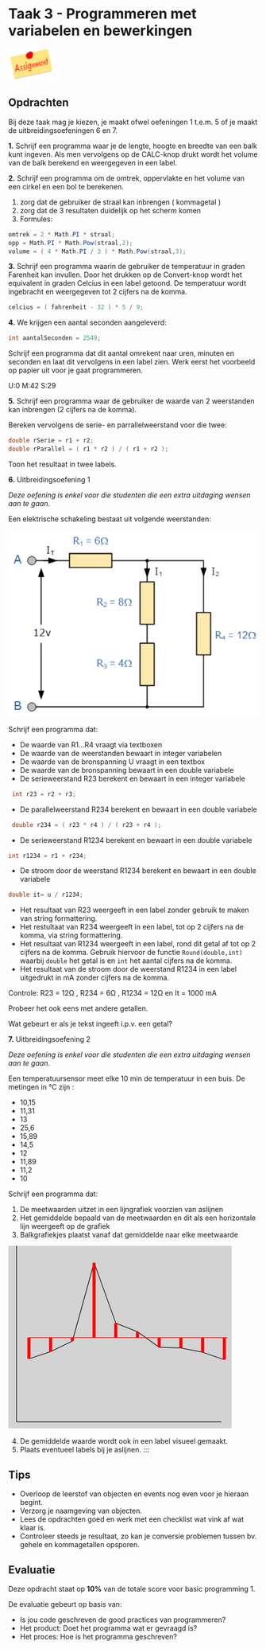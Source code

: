 # Taak 3 - Programmeren met variabelen en bewerkingen

![download](./images/assignment.png)

## Opdrachten

Bij deze taak mag je kiezen, je maakt ofwel oefeningen 1 t.e.m. 5 of je maakt de uitbreidingsoefeningen 6 en 7.

**1.** Schrijf een programma waar je de lengte, hoogte en breedte van een balk kunt ingeven. Als men vervolgens op de CALC-knop drukt wordt het volume van de balk berekend en weergegeven in een label.

**2.** Schrijf een programma om de omtrek, oppervlakte en het volume van een cirkel en een bol te berekenen.

1. zorg dat de gebruiker de straal kan inbrengen ( kommagetal )
2. zorg dat de 3 resultaten duidelijk op het scherm komen 
3. Formules:
```csharp
omtrek = 2 * Math.PI * straal;
opp = Math.PI * Math.Pow(straal,2);
volume = ( 4 * Math.PI / 3 ) * Math.Pow(straal,3);
```   

**3.** Schrijf een programma waarin de gebruiker de temperatuur in graden Farenheit kan invullen. Door het drukken op de Convert-knop wordt het equivalent in graden Celcius in een label getoond. De temperatuur wordt ingebracht en weergegeven tot 2 cijfers na de komma.
 
```csharp
celcius = ( fahrenheit - 32 ) * 5 / 9;
```
 
**4.** We krijgen een aantal seconden aangeleverd:
```csharp
int aantalSeconden = 2549;
```
Schrijf een programma dat dit aantal omrekent naar uren, minuten en seconden en laat dit vervolgens in een label zien. Werk eerst het voorbeeld op papier uit voor je gaat programmeren.

U:0 M:42 S:29

**5.** Schrijf een programma waar de gebruiker de waarde van 2 weerstanden kan inbrengen (2 cijfers na de komma).

Bereken vervolgens de serie- en parrallelweerstand voor die twee:
```csharp
double rSerie = r1 + r2;
double rParallel = ( r1 * r2 ) / ( r1 + r2 );
```
Toon het resultaat in twee labels.

**6.** Uitbreidingsoefening 1

*Deze oefening is enkel voor die studenten die een extra uitdaging wensen aan te gaan*.

Een elektrische schakeling bestaat uit volgende weerstanden:

![download](./images/afbeelding5.png)

Schrijf een programma dat:
 * De waarde van R1...R4 vraagt via textboxen
 * De waarde van de weerstanden bewaart in integer variabelen
 * De waarde van de bronspanning U vraagt in een textbox
 * De waarde van de bronspanning bewaart in een double variabele
 * De serieweerstand R23 berekent en bewaart in een integer variabele
```csharp
 int r23 = r2 + r3;
```
* De parallelweerstand R234 berekent en bewaart in een double variabele

```csharp
 double r234 = ( r23 * r4 ) / ( r23 + r4 );
```  
* De serieweerstand R1234 berekent en bewaart in een double variabele
```csharp
int r1234 = r1 + r234;
```
* De stroom door de weerstand R1234 berekent en bewaart in een double variabele
```csharp
double it= u / r1234;
```  
* Het resultaat van R23 weergeeft in een label zonder gebruik te maken van string formattering.
* Het restultaat van R234 weergeeft in een label, tot op 2 cijfers na de komma, via string formattering.
* Het resultaat van R1234 weergeeft in een label, rond dit getal af tot op 2 cijfers na de komma. Gebruik hiervoor de functie `Round(double,int)` waarbij `double` het getal is en `int` het aantal cijfers na de komma.
* Het resultaat van de stroom door de weerstand R1234 in een label uitgedrukt in mA zonder cijfers na de komma.
 
Controle: R23 = 12Ω , R234 = 6Ω , R1234 = 12Ω en It = 1000 mA

Probeer het ook eens met andere getallen.

Wat gebeurt er als je tekst ingeeft i.p.v. een getal?

**7.** Uitbreidingsoefening 2

*Deze oefening is enkel voor die studenten die een extra uitdaging wensen aan te gaan*.

Een temperatuursensor meet elke 10 min de temperatuur in een buis. De metingen in °C zijn :
 - 10,15           
 - 11,31
 - 13
 - 25,6
 - 15,89
 - 14,5
 - 12
 - 11,89
 - 11,2
 - 10

 Schrijf een programma dat:
 
1. De meetwaarden uitzet in een lijngrafiek voorzien van aslijnen
2. Het gemiddelde bepaald van de meetwaarden en dit als een horizontale lijn weergeeft op de grafiek
3. Balkgrafiekjes plaatst vanaf dat gemiddelde naar elke meetwaarde

![download](./images/afbeelding4.png)

4. De gemiddelde waarde wordt ook in een label visueel gemaakt.
5. Plaats eventueel labels bij je aslijnen.
:::

## Tips

* Overloop de leerstof van objecten en events nog even voor je hieraan begint.
* Verzorg je naamgeving van objecten.
* Lees de opdrachten goed en werk met een checklist wat vink af wat klaar is.
* Controleer steeds je resultaat, zo kan je conversie problemen tussen bv. gehele en kommagetallen opsporen.

## Evaluatie

Deze opdracht staat op **10%** van de totale score voor basic programming 1.

De evaluatie gebeurt op basis van:
* Is jou code geschreven de good practices van programmeren?
* Het product: Doet het programma wat er gevraagd is?
* Het proces: Hoe is het programma geschreven?
